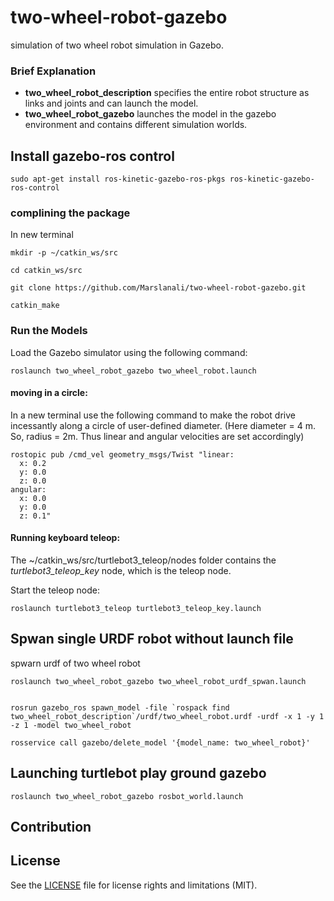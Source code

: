 # two-wheel-robot-gazebo

simulation of two wheel robot simulation in Gazebo.

### Brief Explanation

* **two_wheel_robot_description** specifies the entire robot structure as links and joints and can launch the model.
* **two_wheel_robot_gazebo** launches the model in the gazebo environment and contains different simulation worlds.

## Install gazebo-ros control
```
sudo apt-get install ros-kinetic-gazebo-ros-pkgs ros-kinetic-gazebo-ros-control
```

### complining the package
In new terminal
```
mkdir -p ~/catkin_ws/src

cd catkin_ws/src

git clone https://github.com/Marslanali/two-wheel-robot-gazebo.git

catkin_make
```

### Run the Models
Load the Gazebo simulator using the following command:
```
roslaunch two_wheel_robot_gazebo two_wheel_robot.launch
```

#### moving in a circle:
In a new terminal use the following command to make the robot drive incessantly along a circle of user-defined diameter.
(Here diameter = 4 m. So, radius = 2m. Thus linear and angular velocities are set accordingly)
```
rostopic pub /cmd_vel geometry_msgs/Twist "linear:
  x: 0.2
  y: 0.0
  z: 0.0
angular:
  x: 0.0
  y: 0.0
  z: 0.1"
```

#### Running keyboard teleop:
The ~/catkin_ws/src/turtlebot3_teleop/nodes folder contains the *turtlebot3_teleop_key* node, which is the teleop node.

Start the teleop node:
```
roslaunch turtlebot3_teleop turtlebot3_teleop_key.launch
```

## Spwan single URDF robot without launch file
spwarn urdf of two wheel robot
```
roslaunch two_wheel_robot_gazebo two_wheel_robot_urdf_spwan.launch


rosrun gazebo_ros spawn_model -file `rospack find two_wheel_robot_description`/urdf/two_wheel_robot.urdf -urdf -x 1 -y 1 -z 1 -model two_wheel_robot

rosservice call gazebo/delete_model '{model_name: two_wheel_robot}'
```

## Launching turtlebot play ground gazebo
```
roslaunch two_wheel_robot_gazebo rosbot_world.launch
```

## Contribution

## License
See the [LICENSE](LICENSE.md) file for license rights and limitations (MIT).

